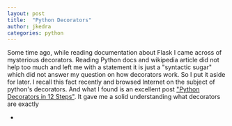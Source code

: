 ```yaml
---
layout: post
title:  "Python Decorators"
author: jkedra
categories: python
---
```


Some time ago, while reading documentation about Flask I came across of mysterious decorators.
Reading Python docs and wikipedia article did not help too much
and left me with a statement it is just a "syntactic sugar" which
did not answer my question on how decorators work. So I put it aside
for later. I recall this fact recently
and browsed Internet on the subject of python's decorators.
And what I found is an excellent post
["Python Decorators in 12 Steps"](http://simeonfranklin.com/blog/2012/jul/1/python-decorators-in-12-steps/).
It gave me a solid understanding what decorators are exactly

* 
[sf]:		http://simeonfranklin.com/
[eckel]:	http://bruceeckel.github.io/


